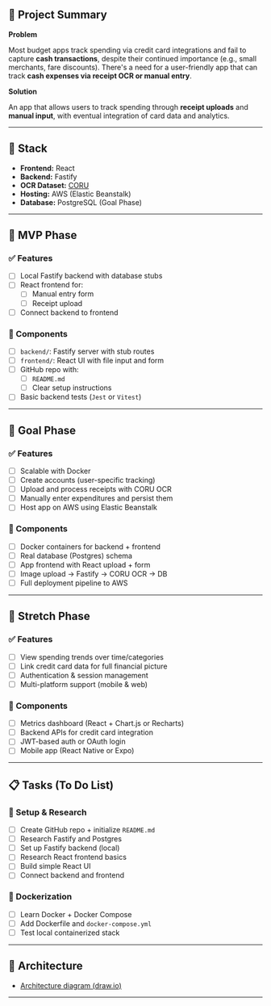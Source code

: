 ## 📌 Project Summary

**Problem**

Most budget apps track spending via credit card integrations and fail to capture **cash transactions**, despite their continued importance (e.g., small merchants, fare discounts). There's a need for a user-friendly app that can track **cash expenses via receipt OCR or manual entry**.

**Solution**

An app that allows users to track spending through **receipt uploads** and **manual input**, with eventual integration of card data and analytics.

---

## 🧠 Stack

- **Frontend:** React
- **Backend:** Fastify
- **OCR Dataset:** [CORU](https://github.com/Update-For-Integrated-Business-AI/CORU)
- **Hosting:** AWS (Elastic Beanstalk)
- **Database:** PostgreSQL (Goal Phase)

---

## 🚀 MVP Phase

### ✅ Features

- [ ]  Local Fastify backend with database stubs
- [ ]  React frontend for:
    - [ ]  Manual entry form
    - [ ]  Receipt upload
- [ ]  Connect backend to frontend

### 🧩 Components

- [ ]  `backend/`: Fastify server with stub routes
- [ ]  `frontend/`: React UI with file input and form
- [ ]  GitHub repo with:
    - [ ]  `README.md`
    - [ ]  Clear setup instructions
- [ ]  Basic backend tests (`Jest` or `Vitest`)

---

## 🎯 Goal Phase

### ✅ Features

- [ ]  Scalable with Docker
- [ ]  Create accounts (user-specific tracking)
- [ ]  Upload and process receipts with CORU OCR
- [ ]  Manually enter expenditures and persist them
- [ ]  Host app on AWS using Elastic Beanstalk

### 🧩 Components

- [ ]  Docker containers for backend + frontend
- [ ]  Real database (Postgres) schema
- [ ]  App frontend with React upload + form
- [ ]  Image upload → Fastify → CORU OCR → DB
- [ ]  Full deployment pipeline to AWS

---

## 🌈 Stretch Phase

### ✅ Features

- [ ]  View spending trends over time/categories
- [ ]  Link credit card data for full financial picture
- [ ]  Authentication & session management
- [ ]  Multi-platform support (mobile & web)

### 🧩 Components

- [ ]  Metrics dashboard (React + Chart.js or Recharts)
- [ ]  Backend APIs for credit card integration
- [ ]  JWT-based auth or OAuth login
- [ ]  Mobile app (React Native or Expo)

---

## 📋 Tasks (To Do List)

### 🔨 Setup & Research

- [ ]  Create GitHub repo + initialize `README.md`
- [ ]  Research Fastify and Postgres
- [ ]  Set up Fastify backend (local)
- [ ]  Research React frontend basics
- [ ]  Build simple React UI
- [ ]  Connect backend and frontend

### 🐳 Dockerization

- [ ]  Learn Docker + Docker Compose
- [ ]  Add Dockerfile and `docker-compose.yml`
- [ ]  Test local containerized stack

---

## 📐 Architecture

- [Architecture diagram (draw.io)](https://app.diagrams.net/#G1vJoh44eiBeqn5U0365Hl4WR4_TItBykv#%7B%22pageId%22%3A%22NWgJDvCX8ibC3eIbreF3%22%7D)

---